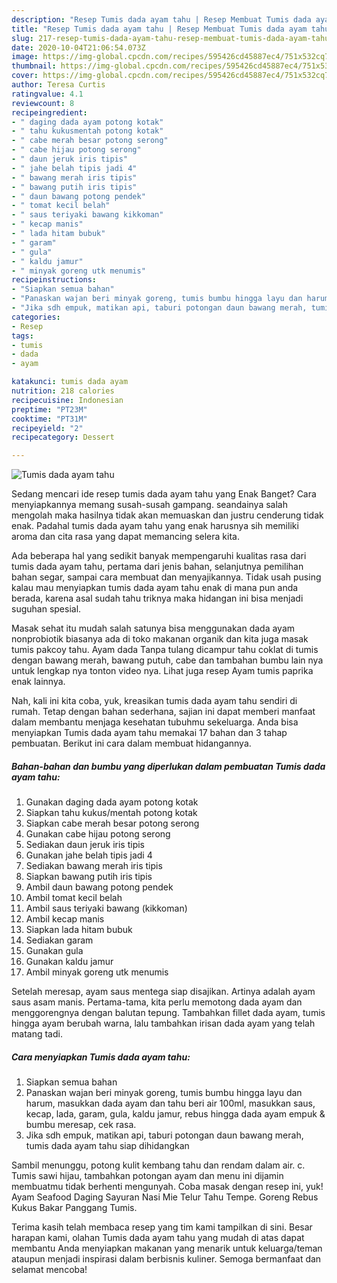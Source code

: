 ```yaml
---
description: "Resep Tumis dada ayam tahu | Resep Membuat Tumis dada ayam tahu Yang Bikin Ngiler"
title: "Resep Tumis dada ayam tahu | Resep Membuat Tumis dada ayam tahu Yang Bikin Ngiler"
slug: 217-resep-tumis-dada-ayam-tahu-resep-membuat-tumis-dada-ayam-tahu-yang-bikin-ngiler
date: 2020-10-04T21:06:54.073Z
image: https://img-global.cpcdn.com/recipes/595426cd45887ec4/751x532cq70/tumis-dada-ayam-tahu-foto-resep-utama.jpg
thumbnail: https://img-global.cpcdn.com/recipes/595426cd45887ec4/751x532cq70/tumis-dada-ayam-tahu-foto-resep-utama.jpg
cover: https://img-global.cpcdn.com/recipes/595426cd45887ec4/751x532cq70/tumis-dada-ayam-tahu-foto-resep-utama.jpg
author: Teresa Curtis
ratingvalue: 4.1
reviewcount: 8
recipeingredient:
- " daging dada ayam potong kotak"
- " tahu kukusmentah potong kotak"
- " cabe merah besar potong serong"
- " cabe hijau potong serong"
- " daun jeruk iris tipis"
- " jahe belah tipis jadi 4"
- " bawang merah iris tipis"
- " bawang putih iris tipis"
- " daun bawang potong pendek"
- " tomat kecil belah"
- " saus teriyaki bawang kikkoman"
- " kecap manis"
- " lada hitam bubuk"
- " garam"
- " gula"
- " kaldu jamur"
- " minyak goreng utk menumis"
recipeinstructions:
- "Siapkan semua bahan"
- "Panaskan wajan beri minyak goreng, tumis bumbu hingga layu dan harum, masukkan dada ayam dan tahu beri air 100ml, masukkan saus, kecap, lada, garam, gula, kaldu jamur, rebus hingga dada ayam empuk &amp; bumbu meresap, cek rasa."
- "Jika sdh empuk, matikan api, taburi potongan daun bawang merah, tumis dada ayam tahu siap dihidangkan"
categories:
- Resep
tags:
- tumis
- dada
- ayam

katakunci: tumis dada ayam 
nutrition: 218 calories
recipecuisine: Indonesian
preptime: "PT23M"
cooktime: "PT31M"
recipeyield: "2"
recipecategory: Dessert

---
```



![Tumis dada ayam tahu](https://img-global.cpcdn.com/recipes/595426cd45887ec4/751x532cq70/tumis-dada-ayam-tahu-foto-resep-utama.jpg)

Sedang mencari ide resep tumis dada ayam tahu yang Enak Banget? Cara menyiapkannya memang susah-susah gampang. seandainya salah mengolah maka hasilnya tidak akan memuaskan dan justru cenderung tidak enak. Padahal tumis dada ayam tahu yang enak harusnya sih memiliki aroma dan cita rasa yang dapat memancing selera kita.

Ada beberapa hal yang sedikit banyak mempengaruhi kualitas rasa dari tumis dada ayam tahu, pertama dari jenis bahan, selanjutnya pemilihan bahan segar, sampai cara membuat dan menyajikannya. Tidak usah pusing kalau mau menyiapkan tumis dada ayam tahu enak di mana pun anda berada, karena asal sudah tahu triknya maka hidangan ini bisa menjadi suguhan spesial.

Masak sehat itu mudah salah satunya bisa menggunakan dada ayam nonprobiotik biasanya ada di toko makanan organik dan kita juga masak tumis pakcoy tahu. Ayam dada Tanpa tulang dicampur tahu coklat di tumis dengan bawang merah, bawang putuh, cabe dan tambahan bumbu lain nya untuk lengkap nya tonton video nya. Lihat juga resep Ayam tumis paprika enak lainnya.


Nah, kali ini kita coba, yuk, kreasikan tumis dada ayam tahu sendiri di rumah. Tetap dengan bahan sederhana, sajian ini dapat memberi manfaat dalam membantu menjaga kesehatan tubuhmu sekeluarga. Anda bisa menyiapkan Tumis dada ayam tahu memakai 17 bahan dan 3 tahap pembuatan. Berikut ini cara dalam membuat hidangannya.

<!--inarticleads1-->

##### Bahan-bahan dan bumbu yang diperlukan dalam pembuatan Tumis dada ayam tahu:

1. Gunakan  daging dada ayam potong kotak
1. Siapkan  tahu kukus/mentah potong kotak
1. Siapkan  cabe merah besar potong serong
1. Gunakan  cabe hijau potong serong
1. Sediakan  daun jeruk iris tipis
1. Gunakan  jahe belah tipis jadi 4
1. Sediakan  bawang merah iris tipis
1. Siapkan  bawang putih iris tipis
1. Ambil  daun bawang potong pendek
1. Ambil  tomat kecil belah
1. Ambil  saus teriyaki bawang (kikkoman)
1. Ambil  kecap manis
1. Siapkan  lada hitam bubuk
1. Sediakan  garam
1. Gunakan  gula
1. Gunakan  kaldu jamur
1. Ambil  minyak goreng utk menumis


Setelah meresap, ayam saus mentega siap disajikan. Artinya adalah ayam saus asam manis. Pertama-tama, kita perlu memotong dada ayam dan menggorengnya dengan balutan tepung. Tambahkan fillet dada ayam, tumis hingga ayam berubah warna, lalu tambahkan irisan dada ayam yang telah matang tadi. 

<!--inarticleads2-->

##### Cara menyiapkan Tumis dada ayam tahu:

1. Siapkan semua bahan
1. Panaskan wajan beri minyak goreng, tumis bumbu hingga layu dan harum, masukkan dada ayam dan tahu beri air 100ml, masukkan saus, kecap, lada, garam, gula, kaldu jamur, rebus hingga dada ayam empuk &amp; bumbu meresap, cek rasa.
1. Jika sdh empuk, matikan api, taburi potongan daun bawang merah, tumis dada ayam tahu siap dihidangkan


Sambil menunggu, potong kulit kembang tahu dan rendam dalam air. c. Tumis sawi hijau, tambahkan potongan ayam dan menu ini dijamin membuatmu tidak berhenti mengunyah. Coba masak dengan resep ini, yuk! Ayam Seafood Daging Sayuran Nasi Mie Telur Tahu Tempe. Goreng Rebus Kukus Bakar Panggang Tumis. 

Terima kasih telah membaca resep yang tim kami tampilkan di sini. Besar harapan kami, olahan Tumis dada ayam tahu yang mudah di atas dapat membantu Anda menyiapkan makanan yang menarik untuk keluarga/teman ataupun menjadi inspirasi dalam berbisnis kuliner. Semoga bermanfaat dan selamat mencoba!
